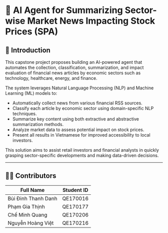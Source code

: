 # 🧠 AI Agent for Summarizing Sector-wise Market News Impacting Stock Prices (SPA)

## 📖 Introduction

This capstone project proposes building an AI-powered agent that automates the collection, classification, summarization, and impact evaluation of financial news articles by economic sectors such as technology, healthcare, energy, and finance.

The system leverages Natural Language Processing (NLP) and Machine Learning (ML) models to:

- Automatically collect news from various financial RSS sources.
- Classify each article by economic sector using domain-specific NLP techniques.
- Summarize key content using both extractive and abstractive summarization methods.
- Analyze market data to assess potential impact on stock prices.
- Present all results in Vietnamese for improved accessibility to local investors.

This solution aims to assist retail investors and financial analysts in quickly grasping sector-specific developments and making data-driven decisions.

---

## 👨‍💻 Contributors

| Full Name               | Student ID |
|-------------------------|------------|
| Bùi Đinh Thanh Danh     | QE170016   |
| Phạm Gia Thịnh          | QE170177   |
| Chế Minh Quang          | QE170206   |
| Nguyễn Hoàng Việt       | QE170216   |

